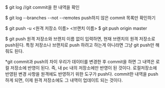 $ git log
//git commit을 한 내역을 확인

$ git log --branches --not --remotes
push하지 않은 commit 목록만 확인하기

$ git push -u <원격 저장소 이름> <브랜치 이름>
$ git push origin master

$ git push
원격 저장소와 브랜치 이름 없이 입력하면, 현재 브랜치의 원격 저장소로 push된다.
특정 저장소나 브랜치로 push 하려고 하는게 아니라면 그냥 git push만 해줘도 된다.

*git commit과 push의 차이
우리가 데이터를 변경한 후 commit을 하면 그 내역은 로컬 저장소에 반영이 된다.
즉, 내 pc 내의 저장소에만 반영이 된 것이다.
로컬저장소에 반영된 변경 사항을 원격에도 반영하기 위한 도구가 push다.
commit한 내역을 push하게 되면, 이제 원격 저장소에도 그 내역이 업데이트 되는 것이다.

